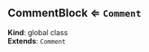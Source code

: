 <a name="CommentBlock"></a>

## CommentBlock ⇐ <code>Comment</code>
**Kind**: global class  
**Extends**: <code>Comment</code>  
